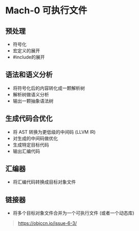# Mach-0 可执行文件
## 预处理
* 符号化
* 宏定义的展开
* #include的展开
## 语法和语义分析
* 将符号化后的内容转化成一颗解析树
* 解析树做语义分析
* 输出一颗抽象语法树

## 生成代码合优化
* 将 AST 转换为更低级的中间码 (LLVM IR)
* 对生成的中间码做优化
* 生成特定目标代码
* 输出汇编代码
## 汇编器
* 将汇编代码转换成目标对象文件

## 链接器
* 将多个目标对象文件合并为一个可执行文件 (或者一个动态库)

>https://objccn.io/issue-6-3/